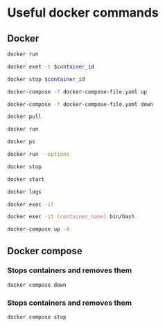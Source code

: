# Useful docker commands

## Docker

```bash
docker run
```
```bash
docker exet -t $container_id
```

```bash
docker stop $container_id
```

```bash
docker-compose -f docker-compose-file.yaml up
```

```bash
docker-compose -f docker-compose-file.yaml down
```

```bash
docker pull
```

```bash
docker run
```

```bash
docker ps
```

```bash
docker run --options
```

```bash
docker stop
```

```bash
docker start
```

```bash
docker logs
```

```bash
docker exec -it
```

```bash
docker exec -it [container_name] bin/bash
```

```bash
docker-compose up -d
```

## Docker compose

### Stops containers and removes them 

```bash
docker compose down
```
### Stops containers and removes them 

```bash
docker compose stop
```

